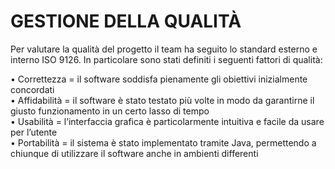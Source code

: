 # GESTIONE DELLA QUALITÀ
Per valutare la qualità del progetto il team ha seguito lo standard esterno e interno ISO 9126.
In particolare sono stati definiti i seguenti fattori di qualità:

•	Correttezza = il software soddisfa pienamente gli obiettivi inizialmente concordati   
•	Affidabilità = il software è stato testato più volte in modo da garantirne il giusto funzionamento in un certo lasso di tempo   
•	Usabilità = l’interfaccia grafica è particolarmente intuitiva e facile da usare per l’utente  
•	Portabilità = il sistema è stato implementato tramite Java, permettendo a chiunque di utilizzare il software anche in ambienti differenti   
